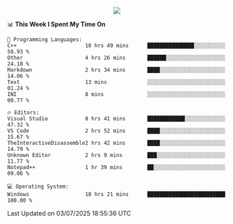 <p align="center">
  <img src="https://readme-typing-svg.herokuapp.com?font=Cascadia+Code&weight=600&size=20&duration=5000&pause=1000&color=FFFFFF&center=true&vCenter=true&width=500&lines=IF+I'M+NOT+WORKING+-+IT+MEANS+I'M+DEAD+💀" />
</p>

<!--START_SECTION:waka-->
📊 **This Week I Spent My Time On** 

```text
💬 Programming Languages: 
C++                      10 hrs 49 mins      ███████████████░░░░░░░░░░   58.93 % 
Other                    4 hrs 26 mins       ██████░░░░░░░░░░░░░░░░░░░   24.18 % 
Markdown                 2 hrs 34 mins       ████░░░░░░░░░░░░░░░░░░░░░   14.06 % 
Text                     13 mins             ░░░░░░░░░░░░░░░░░░░░░░░░░   01.24 % 
INI                      8 mins              ░░░░░░░░░░░░░░░░░░░░░░░░░   00.77 % 

🔥 Editors: 
Visual Studio            8 hrs 41 mins       ████████████░░░░░░░░░░░░░   47.32 % 
VS Code                  2 hrs 52 mins       ████░░░░░░░░░░░░░░░░░░░░░   15.67 % 
TheInteractiveDisassemble2 hrs 42 mins       ████░░░░░░░░░░░░░░░░░░░░░   14.79 % 
Unknown Editor           2 hrs 9 mins        ███░░░░░░░░░░░░░░░░░░░░░░   11.77 % 
Notepad++                1 hr 39 mins        ██░░░░░░░░░░░░░░░░░░░░░░░   09.06 % 

💻 Operating System: 
Windows                  18 hrs 21 mins      █████████████████████████   100.00 % 
```


 Last Updated on 03/07/2025 18:55:36 UTC
<!--END_SECTION:waka-->
